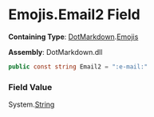 # Emojis\.Email2 Field

**Containing Type**: [DotMarkdown](../../README.md)\.[Emojis](../README.md)

**Assembly**: DotMarkdown\.dll

```csharp
public const string Email2 = ":e-mail:"
```

### Field Value

System\.[String](https://docs.microsoft.com/en-us/dotnet/api/system.string)